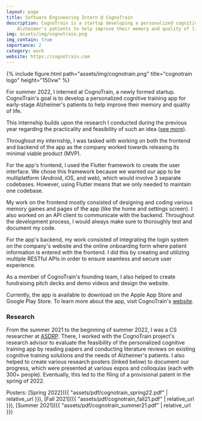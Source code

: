 ```yaml
---
layout: page
title: Software Engineering Intern @ CognoTrain
description: CognoTrain is a startup developing a personalized cognitive training app for 
    Alzheimer's patients to help improve their memory and quality of life
img: assets/img/cognotrain.png
img_contain: true
importance: 2
category: work
website: https://cognotrain.com
---
```


<div class="row">
    <div class="col-sm my-3 text-center">
        {% include figure.html path="assets/img/cognotrain.png" title="cognotrain logo" height="150vw" %}
    </div>
</div>

For summer 2022, I interned at CognoTrain, a newly formed startup. CognoTrain's goal is to develop a
personalized cognitive training app for early-stage Alzheimer's patients to help improve their memory and quality of life. 

This internship builds upon the research I conducted during the previous year regarding the practicality and feasibility of
such an idea ([see more](#research)).

Throughout my internship, I was tasked with working on both the frontend and backend of the app as the company worked
towards releasing its minimal viable product (MVP).

For the app's frontend, I used the Flutter framework to create the user interface. We chose this framework because we wanted
our app to be multiplatform (Android, iOS, and web), which would involve 3 separate codebases. However, using Flutter
means that we only needed to maintain one codebase.

My work on the frontend mostly consisted of designing and coding various memory games and pages of the app 
(like the home and settings screen). I also worked on an API client to communicate with the backend. Throughout the development 
process, I would always make sure to thoroughly test and document my code.

For the app's backend, my work consisted of integrating the login system on the company's website and the online onboarding 
form where patient information is entered with the frontend. I did this by creating and utilizing multiple RESTful APIs
in order to ensure seamless and secure user experience.

As a member of CognoTrain's founding team, I also helped to create fundraising pitch decks and demo videos and design the website.

Currently, the app is available to download on the Apple App Store and Google Play Store. To learn more about the app, visit
CognoTrain's [website](https://www.cognotrain.com/).

### Research

From the summer 2021 to the beginning of summer 2022, I was a CS researcher at [ASDRP](https://www.asdrp.org/). There, I worked
with the CognoTrain project's research advisor to evaluate the feasibility of the personalized cognitive training app by
reading papers and conducting literature reviews on existing cognitive training solutions and the needs of Alzheimer's patients.
I also helped to create various research posters (linked below) to document our progress, which were presented at various
expos and colloquias (each with 300+ people). Eventually, this led to the filing of a provisional patent in the spring of 2022.

Posters: [Spring 2022]({{ "assets/pdf/cognotrain_spring22.pdf" | relative_url }}), 
[Fall 2021]({{ "assets/pdf/cognotrain_fall21.pdf" | relative_url }}), 
[Summer 2021]({{ "assets/pdf/cognotrain_summer21.pdf" | relative_url }})